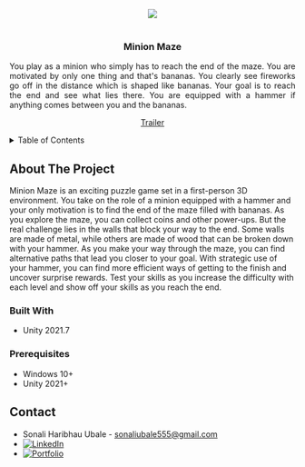 <!-- Improved compatibility of back to top link: See: https://github.com/othneildrew/Best-README-Template/pull/73 -->
<a name="readme-top"></a>
<!--
*** Thanks for checking out the Best-README-Template. If you have a suggestion
*** that would make this better, please fork the repo and create a pull request
*** or simply open an issue with the tag "enhancement".
*** Don't forget to give the project a star!
*** Thanks again! Now go create something AMAZING! :D
-->



<!-- PROJECT SHIELDS -->
<!--
*** I'm using markdown "reference style" links for readability.
*** Reference links are enclosed in brackets [ ] instead of parentheses ( ).
*** See the bottom of this document for the declaration of the reference variables
*** for contributors-url, forks-url, etc. This is an optional, concise syntax you may use.
*** https://www.markdownguide.org/basic-syntax/#reference-style-links
-->
<div align="center">
    <img src="Title.jpg">
</div>

<!-- PROJECT LOGO -->
<br />
<div align="center">
  <h3 align="center"> Minion Maze </h3>
  <p align="justify">
    You play as a minion who simply has to reach the end of the maze. You are motivated by only one thing and that's bananas. You clearly see fireworks go off in the distance which is shaped like bananas. Your goal is to reach the end and see what lies there. You are equipped with a hammer if anything comes between you and the bananas.

    
  <div align="center">
   <a href="https://youtu.be/0SGNf9AgUL4" target="_blank">Trailer</a>
    </div>
  </p>
</div>

<!-- TABLE OF CONTENTS -->
<details>
  <summary>Table of Contents</summary>
  <ol>
    <li>
      <a href="#about-the-project">About The Project</a>
      <ul>
        <li><a href="#built-with">Built With</a></li>
      </ul>
    </li>
    <li>
      <a href="#getting-started">Getting Started</a>
      <ul>
        <li><a href="#prerequisites">Prerequisites</a></li>
     
      </ul>
    </li>
    <li><a href="#contact">Contact</a></li>
    <li><a href="#acknowledgments">Acknowledgments</a></li>
  </ol>
</details>



<!-- ABOUT THE PROJECT -->
## About The Project

Minion Maze is an exciting puzzle game set in a first-person 3D environment. You take on the role of a minion equipped with a hammer and your only motivation is to find the end of the maze filled with bananas. As you explore the maze, you can collect coins and other power-ups. But the real challenge lies in the walls that block your way to the end. Some walls are made of metal, while others are made of wood that can be broken down with your hammer. As you make your way through the maze, you can find alternative paths that lead you closer to your goal. With strategic use of your hammer, you can find more efficient ways of getting to the finish and uncover surprise rewards. Test your skills as you increase the difficulty with each level and show off your skills as you reach the end.

### Built With

* Unity 2021.7

### Prerequisites

* Windows 10+
* Unity 2021+


<!-- CONTACT -->
## Contact

* Sonali Haribhau Ubale - sonaliubale555@gmail.com
* [![LinkedIn][linkedin-shield]][linkedin-url]
* [![Portfolio][portfolioIcon-url]][portfolio-url]

<!-- MARKDOWN LINKS & IMAGES -->
<!-- https://www.markdownguide.org/basic-syntax/#reference-style-links -->
[linkedin-shield]: https://img.shields.io/badge/-LinkedIn-black.svg?style=for-the-badge&logo=linkedin&colorB=512
[linkedin-url]: https://www.linkedin.com/in/sonaliubale/
[portfolioIcon-url]: https://img.shields.io/badge/-Portfolio-skyblue
[portfolio-url]: https://sonaliubale555.wixsite.com/portfolio


